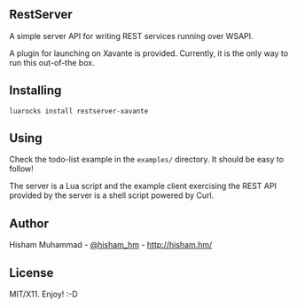 RestServer
----------

A simple server API for writing REST services running over WSAPI.

A plugin for launching on Xavante is provided. Currently, it is the only way
to run this out-of-the box.

Installing
----------

    luarocks install restserver-xavante

Using
-----

Check the todo-list example in the `examples/` directory.
It should be easy to follow!

The server is a Lua script and the example client exercising the
REST API provided by the server is a shell script powered by Curl.

Author
------

Hisham Muhammad - [@hisham_hm](http://twitter.com/hisham_hm) - http://hisham.hm/

License
-------

MIT/X11. Enjoy! :-D

